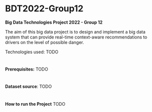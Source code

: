 # BDT2022-Group12

**Big Data Technologies Project 2022 - Group 12**

The aim of this big data project is to design and implement a big data system that can provide real-time context-aware recommendations to drivers on the level of possible danger. 


Technologies used: 
TODO
#

**Prerequisites:**
  TODO

#
**Dataset source**: TODO

#
**How to run the Project**
TODO
